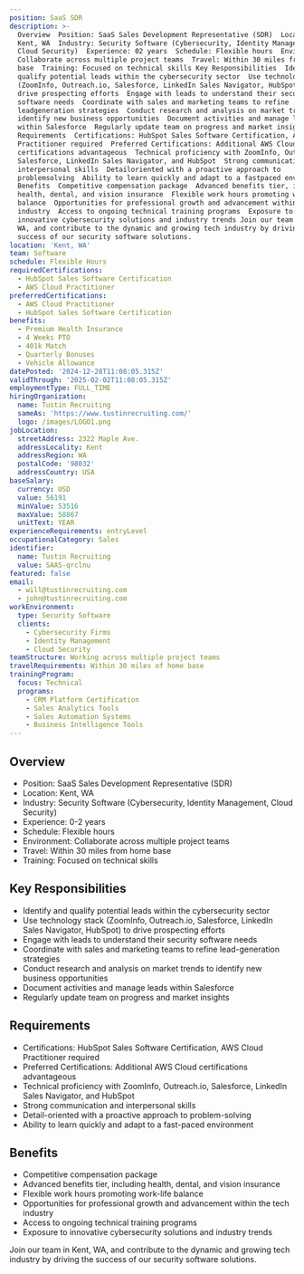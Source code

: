 ```yaml
---
position: SaaS SDR
description: >-
  Overview  Position: SaaS Sales Development Representative (SDR)  Location:
  Kent, WA  Industry: Security Software (Cybersecurity, Identity Management,
  Cloud Security)  Experience: 02 years  Schedule: Flexible hours  Environment:
  Collaborate across multiple project teams  Travel: Within 30 miles from home
  base  Training: Focused on technical skills Key Responsibilities  Identify and
  qualify potential leads within the cybersecurity sector  Use technology stack
  (ZoomInfo, Outreach.io, Salesforce, LinkedIn Sales Navigator, HubSpot) to
  drive prospecting efforts  Engage with leads to understand their security
  software needs  Coordinate with sales and marketing teams to refine
  leadgeneration strategies  Conduct research and analysis on market trends to
  identify new business opportunities  Document activities and manage leads
  within Salesforce  Regularly update team on progress and market insights
  Requirements  Certifications: HubSpot Sales Software Certification, AWS Cloud
  Practitioner required  Preferred Certifications: Additional AWS Cloud
  certifications advantageous  Technical proficiency with ZoomInfo, Outreach.io,
  Salesforce, LinkedIn Sales Navigator, and HubSpot  Strong communication and
  interpersonal skills  Detailoriented with a proactive approach to
  problemsolving  Ability to learn quickly and adapt to a fastpaced environment
  Benefits  Competitive compensation package  Advanced benefits tier, including
  health, dental, and vision insurance  Flexible work hours promoting worklife
  balance  Opportunities for professional growth and advancement within the tech
  industry  Access to ongoing technical training programs  Exposure to
  innovative cybersecurity solutions and industry trends Join our team in Kent,
  WA, and contribute to the dynamic and growing tech industry by driving the
  success of our security software solutions.
location: 'Kent, WA'
team: Software
schedule: Flexible Hours
requiredCertifications:
  - HubSpot Sales Software Certification
  - AWS Cloud Practitioner
preferredCertifications:
  - AWS Cloud Practitioner
  - HubSpot Sales Software Certification
benefits:
  - Premium Health Insurance
  - 4 Weeks PTO
  - 401k Match
  - Quarterly Bonuses
  - Vehicle Allowance
datePosted: '2024-12-28T11:08:05.315Z'
validThrough: '2025-02-02T11:08:05.315Z'
employmentType: FULL_TIME
hiringOrganization:
  name: Tustin Recruiting
  sameAs: 'https://www.tustinrecruiting.com/'
  logo: /images/LOGO1.png
jobLocation:
  streetAddress: 2322 Maple Ave.
  addressLocality: Kent
  addressRegion: WA
  postalCode: '98032'
  addressCountry: USA
baseSalary:
  currency: USD
  value: 56191
  minValue: 53516
  maxValue: 58867
  unitText: YEAR
experienceRequirements: entryLevel
occupationalCategory: Sales
identifier:
  name: Tustin Recruiting
  value: SAAS-qrclnu
featured: false
email:
  - will@tustinrecruiting.com
  - john@tustinrecruiting.com
workEnvironment:
  type: Security Software
  clients:
    - Cybersecurity Firms
    - Identity Management
    - Cloud Security
teamStructure: Working across multiple project teams
travelRequirements: Within 30 miles of home base
trainingProgram:
  focus: Technical
  programs:
    - CRM Platform Certification
    - Sales Analytics Tools
    - Sales Automation Systems
    - Business Intelligence Tools
---
```




## Overview
- Position: SaaS Sales Development Representative (SDR)
- Location: Kent, WA
- Industry: Security Software (Cybersecurity, Identity Management, Cloud Security)
- Experience: 0-2 years
- Schedule: Flexible hours
- Environment: Collaborate across multiple project teams
- Travel: Within 30 miles from home base
- Training: Focused on technical skills

## Key Responsibilities
- Identify and qualify potential leads within the cybersecurity sector
- Use technology stack (ZoomInfo, Outreach.io, Salesforce, LinkedIn Sales Navigator, HubSpot) to drive prospecting efforts
- Engage with leads to understand their security software needs
- Coordinate with sales and marketing teams to refine lead-generation strategies
- Conduct research and analysis on market trends to identify new business opportunities
- Document activities and manage leads within Salesforce
- Regularly update team on progress and market insights

## Requirements
- Certifications: HubSpot Sales Software Certification, AWS Cloud Practitioner required
- Preferred Certifications: Additional AWS Cloud certifications advantageous
- Technical proficiency with ZoomInfo, Outreach.io, Salesforce, LinkedIn Sales Navigator, and HubSpot
- Strong communication and interpersonal skills
- Detail-oriented with a proactive approach to problem-solving
- Ability to learn quickly and adapt to a fast-paced environment

## Benefits
- Competitive compensation package
- Advanced benefits tier, including health, dental, and vision insurance
- Flexible work hours promoting work-life balance
- Opportunities for professional growth and advancement within the tech industry
- Access to ongoing technical training programs
- Exposure to innovative cybersecurity solutions and industry trends

Join our team in Kent, WA, and contribute to the dynamic and growing tech industry by driving the success of our security software solutions.
